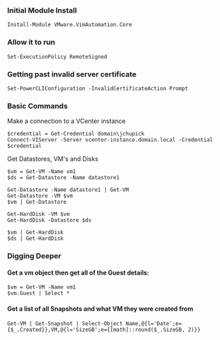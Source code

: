 ### Initial Module Install
```
Install-Module VMware.VimAutomation.Core
```

### Allow it to run
```
Set-ExecutionPolicy RemoteSigned
```

### Getting past invalid server certificate
```
Set-PowerCLIConfiguration -InvalidCertificateAction Prompt
```

### Basic Commands
Make a connection to a VCenter instance
```
$credential = Get-Credential domain\jchupick
Connect-VIServer -Server vcenter-instance.domain.local -Credential $credential
```

Get Datastores, VM's and Disks
```
$vm = Get-VM -Name vm1
$ds = Get-Datastore -Name datastore1

Get-Datastore -Name datastore1 | Get-VM
Get-Datastore -VM $vm
$vm | Get-Datastore

Get-HardDisk -VM $vm
Get-HardDisk -Datastore $ds

$vm | Get-HardDisk
$ds | Get-HardDisk
```

### Digging Deeper

#### Get a vm object then get all of the Guest details:
```
$vm = Get-VM -Name vm1
$vm.Guest | Select *
```
#### Get a list of all Snapshots and what VM they were created from
```
Get-VM | Get-Snapshot | Select-Object Name,@{l='Date';e={$_.Created}},VM,@{l='SizeGB';e={[math]::round($_.SizeGB, 2)}}
```
